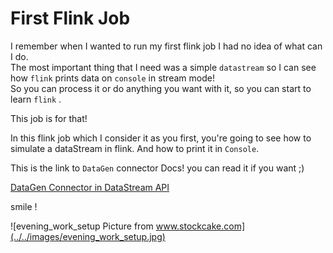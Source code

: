 # First Flink Job

I remember when I wanted to run my first flink job I had no idea of what can I do.\
The most important thing that I need was a simple `datastream` so I can see how `flink` prints data on `console` in stream mode!\
So you can process it or do anything you want with it, so you can start to learn `flink` .

This job is for that!

In this flink job which I consider it as you first, you're going to see how to simulate a dataStream in flink.
And how to print it in `Console`.

This is the link to `DataGen` connector Docs! you can read it if you want ;)

[DataGen Connector in DataStream API](https://nightlies.apache.org/flink/flink-docs-master/docs/connectors/datastream/datagen/)

smile !

![evening_work_setup Picture from www.stockcake.com](../../images/evening_work_setup.jpg)